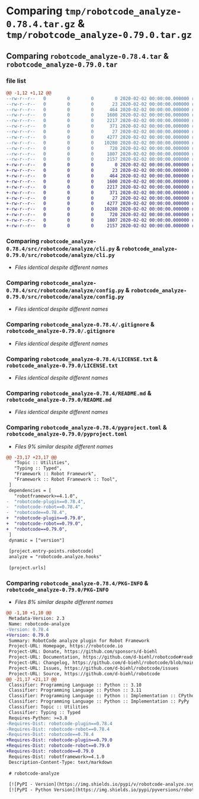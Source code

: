 # Comparing `tmp/robotcode_analyze-0.78.4.tar.gz` & `tmp/robotcode_analyze-0.79.0.tar.gz`

## Comparing `robotcode_analyze-0.78.4.tar` & `robotcode_analyze-0.79.0.tar`

### file list

```diff
@@ -1,12 +1,12 @@
--rw-r--r--   0        0        0        0 2020-02-02 00:00:00.000000 robotcode_analyze-0.78.4/src/robotcode/analyze/__init__.py
--rw-r--r--   0        0        0       23 2020-02-02 00:00:00.000000 robotcode_analyze-0.78.4/src/robotcode/analyze/__version__.py
--rw-r--r--   0        0        0      464 2020-02-02 00:00:00.000000 robotcode_analyze-0.78.4/src/robotcode/analyze/analyzer.py
--rw-r--r--   0        0        0     1600 2020-02-02 00:00:00.000000 robotcode_analyze-0.78.4/src/robotcode/analyze/cli.py
--rw-r--r--   0        0        0     2217 2020-02-02 00:00:00.000000 robotcode_analyze-0.78.4/src/robotcode/analyze/config.py
--rw-r--r--   0        0        0      371 2020-02-02 00:00:00.000000 robotcode_analyze-0.78.4/src/robotcode/analyze/hooks.py
--rw-r--r--   0        0        0       27 2020-02-02 00:00:00.000000 robotcode_analyze-0.78.4/src/robotcode/analyze/py.typed
--rw-r--r--   0        0        0     4277 2020-02-02 00:00:00.000000 robotcode_analyze-0.78.4/.gitignore
--rw-r--r--   0        0        0    10280 2020-02-02 00:00:00.000000 robotcode_analyze-0.78.4/LICENSE.txt
--rw-r--r--   0        0        0      720 2020-02-02 00:00:00.000000 robotcode_analyze-0.78.4/README.md
--rw-r--r--   0        0        0     1807 2020-02-02 00:00:00.000000 robotcode_analyze-0.78.4/pyproject.toml
--rw-r--r--   0        0        0     2157 2020-02-02 00:00:00.000000 robotcode_analyze-0.78.4/PKG-INFO
+-rw-r--r--   0        0        0        0 2020-02-02 00:00:00.000000 robotcode_analyze-0.79.0/src/robotcode/analyze/__init__.py
+-rw-r--r--   0        0        0       23 2020-02-02 00:00:00.000000 robotcode_analyze-0.79.0/src/robotcode/analyze/__version__.py
+-rw-r--r--   0        0        0      464 2020-02-02 00:00:00.000000 robotcode_analyze-0.79.0/src/robotcode/analyze/analyzer.py
+-rw-r--r--   0        0        0     1600 2020-02-02 00:00:00.000000 robotcode_analyze-0.79.0/src/robotcode/analyze/cli.py
+-rw-r--r--   0        0        0     2217 2020-02-02 00:00:00.000000 robotcode_analyze-0.79.0/src/robotcode/analyze/config.py
+-rw-r--r--   0        0        0      371 2020-02-02 00:00:00.000000 robotcode_analyze-0.79.0/src/robotcode/analyze/hooks.py
+-rw-r--r--   0        0        0       27 2020-02-02 00:00:00.000000 robotcode_analyze-0.79.0/src/robotcode/analyze/py.typed
+-rw-r--r--   0        0        0     4277 2020-02-02 00:00:00.000000 robotcode_analyze-0.79.0/.gitignore
+-rw-r--r--   0        0        0    10280 2020-02-02 00:00:00.000000 robotcode_analyze-0.79.0/LICENSE.txt
+-rw-r--r--   0        0        0      720 2020-02-02 00:00:00.000000 robotcode_analyze-0.79.0/README.md
+-rw-r--r--   0        0        0     1807 2020-02-02 00:00:00.000000 robotcode_analyze-0.79.0/pyproject.toml
+-rw-r--r--   0        0        0     2157 2020-02-02 00:00:00.000000 robotcode_analyze-0.79.0/PKG-INFO
```

### Comparing `robotcode_analyze-0.78.4/src/robotcode/analyze/cli.py` & `robotcode_analyze-0.79.0/src/robotcode/analyze/cli.py`

 * *Files identical despite different names*

### Comparing `robotcode_analyze-0.78.4/src/robotcode/analyze/config.py` & `robotcode_analyze-0.79.0/src/robotcode/analyze/config.py`

 * *Files identical despite different names*

### Comparing `robotcode_analyze-0.78.4/.gitignore` & `robotcode_analyze-0.79.0/.gitignore`

 * *Files identical despite different names*

### Comparing `robotcode_analyze-0.78.4/LICENSE.txt` & `robotcode_analyze-0.79.0/LICENSE.txt`

 * *Files identical despite different names*

### Comparing `robotcode_analyze-0.78.4/README.md` & `robotcode_analyze-0.79.0/README.md`

 * *Files identical despite different names*

### Comparing `robotcode_analyze-0.78.4/pyproject.toml` & `robotcode_analyze-0.79.0/pyproject.toml`

 * *Files 9% similar despite different names*

```diff
@@ -23,17 +23,17 @@
   "Topic :: Utilities",
   "Typing :: Typed",
   "Framework :: Robot Framework",
   "Framework :: Robot Framework :: Tool",
 ]
 dependencies = [
   "robotframework>=4.1.0",
-  "robotcode-plugin==0.78.4",
-  "robotcode-robot==0.78.4",
-  "robotcode==0.78.4",
+  "robotcode-plugin==0.79.0",
+  "robotcode-robot==0.79.0",
+  "robotcode==0.79.0",
 ]
 dynamic = ["version"]
 
 [project.entry-points.robotcode]
 analyze = "robotcode.analyze.hooks"
 
 [project.urls]
```

### Comparing `robotcode_analyze-0.78.4/PKG-INFO` & `robotcode_analyze-0.79.0/PKG-INFO`

 * *Files 8% similar despite different names*

```diff
@@ -1,10 +1,10 @@
 Metadata-Version: 2.3
 Name: robotcode-analyze
-Version: 0.78.4
+Version: 0.79.0
 Summary: RobotCode analyze plugin for Robot Framework
 Project-URL: Homepage, https://robotcode.io
 Project-URL: Donate, https://github.com/sponsors/d-biehl
 Project-URL: Documentation, https://github.com/d-biehl/robotcode#readme
 Project-URL: Changelog, https://github.com/d-biehl/robotcode/blob/main/CHANGELOG.md
 Project-URL: Issues, https://github.com/d-biehl/robotcode/issues
 Project-URL: Source, https://github.com/d-biehl/robotcode
@@ -21,17 +21,17 @@
 Classifier: Programming Language :: Python :: 3.10
 Classifier: Programming Language :: Python :: 3.11
 Classifier: Programming Language :: Python :: Implementation :: CPython
 Classifier: Programming Language :: Python :: Implementation :: PyPy
 Classifier: Topic :: Utilities
 Classifier: Typing :: Typed
 Requires-Python: >=3.8
-Requires-Dist: robotcode-plugin==0.78.4
-Requires-Dist: robotcode-robot==0.78.4
-Requires-Dist: robotcode==0.78.4
+Requires-Dist: robotcode-plugin==0.79.0
+Requires-Dist: robotcode-robot==0.79.0
+Requires-Dist: robotcode==0.79.0
 Requires-Dist: robotframework>=4.1.0
 Description-Content-Type: text/markdown
 
 # robotcode-analyze
 
 [![PyPI - Version](https://img.shields.io/pypi/v/robotcode-analyze.svg)](https://pypi.org/project/robotcode-analyze)
 [![PyPI - Python Version](https://img.shields.io/pypi/pyversions/robotcode-analyze.svg)](https://pypi.org/project/robotcode-analyze)
```


